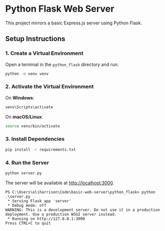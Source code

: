# Python Flask Web Server

This project mirrors a basic Express.js server using Python Flask.

## Setup Instructions

### 1. Create a Virtual Environment

Open a terminal in the `python_flask` directory and run:

```sh
python -m venv venv
```

### 2. Activate the Virtual Environment

On **Windows**:

```sh
venv\Scripts\activate
```

On **macOS/Linux**:

```sh
source venv/bin/activate
```

### 3. Install Dependencies

```sh
pip install -r requirements.txt
```

### 4. Run the Server

```sh
python server.py
```

The server will be available at [http://localhost:3000](http://localhost:3000).

```
PS C:\Users\eliharrison\Code\basic-web-server\python_flask> python .\server.py
 * Serving Flask app 'server'
 * Debug mode: off
WARNING: This is a development server. Do not use it in a production deployment. Use a production WSGI server instead.
 * Running on http://127.0.0.1:3000
Press CTRL+C to quit
```